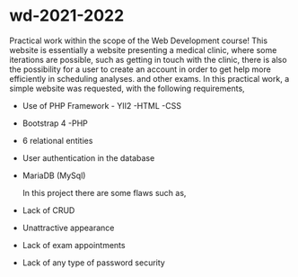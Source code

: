 # wd-2021-2022


  Practical work within the scope of the Web Development course!
  This website is essentially a website presenting a medical clinic, where some iterations are possible, such as getting in touch with the clinic, there is also the possibility for a user to create an account in order to get help more efficiently in scheduling analyses. and other exams.
  In this practical work, a simple website was requested, with the following requirements,
- Use of PHP Framework - YII2
-HTML
-CSS
- Bootstrap 4
-PHP
- 6 relational entities
- User authentication in the database
- MariaDB (MySql)
  
  In this project there are some flaws such as,
- Lack of CRUD
- Unattractive appearance
- Lack of exam appointments
- Lack of any type of password security

  
